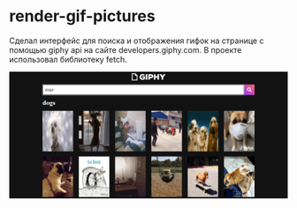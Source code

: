 # render-gif-pictures

Сделал интерфейс для поиска и отображения гифок на странице с помощью giphy api на сайте developers.giphy.com. 
В проекте использовал библиотеку fetch.

![alt text](1.png)

